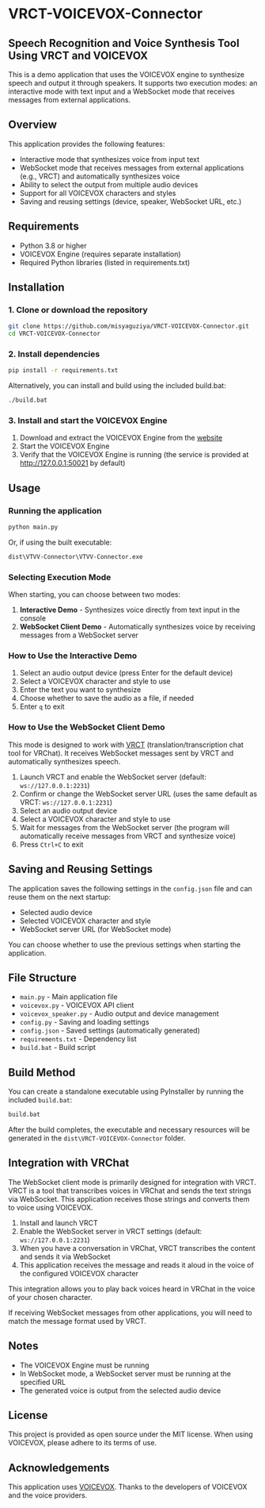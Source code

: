 # VRCT-VOICEVOX-Connector

## Speech Recognition and Voice Synthesis Tool Using VRCT and VOICEVOX

This is a demo application that uses the VOICEVOX engine to synthesize speech and output it through speakers.
It supports two execution modes: an interactive mode with text input and a WebSocket mode that receives messages from external applications.

## Overview

This application provides the following features:

- Interactive mode that synthesizes voice from input text
- WebSocket mode that receives messages from external applications (e.g., VRCT) and automatically synthesizes voice
- Ability to select the output from multiple audio devices
- Support for all VOICEVOX characters and styles
- Saving and reusing settings (device, speaker, WebSocket URL, etc.)

## Requirements

- Python 3.8 or higher
- VOICEVOX Engine (requires separate installation)
- Required Python libraries (listed in requirements.txt)

## Installation

### 1. Clone or download the repository

```bash
git clone https://github.com/misyaguziya/VRCT-VOICEVOX-Connector.git
cd VRCT-VOICEVOX-Connector
```

### 2. Install dependencies

```bash
pip install -r requirements.txt
```

Alternatively, you can install and build using the included build.bat:

```bash
./build.bat
```

### 3. Install and start the VOICEVOX Engine

1. Download and extract the VOICEVOX Engine from the [website](https://github.com/VOICEVOX/voicevox_engine)
2. Start the VOICEVOX Engine
3. Verify that the VOICEVOX Engine is running (the service is provided at http://127.0.0.1:50021 by default)

## Usage

### Running the application

```bash
python main.py
```

Or, if using the built executable:

```bash
dist\VTVV-Connector\VTVV-Connector.exe
```

### Selecting Execution Mode

When starting, you can choose between two modes:

1. **Interactive Demo** - Synthesizes voice directly from text input in the console
2. **WebSocket Client Demo** - Automatically synthesizes voice by receiving messages from a WebSocket server

### How to Use the Interactive Demo

1. Select an audio output device (press Enter for the default device)
2. Select a VOICEVOX character and style to use
3. Enter the text you want to synthesize
4. Choose whether to save the audio as a file, if needed
5. Enter `q` to exit

### How to Use the WebSocket Client Demo

This mode is designed to work with [VRCT](https://github.com/misyaguziya/VRCT) (translation/transcription chat tool for VRChat). It receives WebSocket messages sent by VRCT and automatically synthesizes speech.

1. Launch VRCT and enable the WebSocket server (default: `ws://127.0.0.1:2231`)
2. Confirm or change the WebSocket server URL (uses the same default as VRCT: `ws://127.0.0.1:2231`)
3. Select an audio output device
4. Select a VOICEVOX character and style to use
5. Wait for messages from the WebSocket server (the program will automatically receive messages from VRCT and synthesize voice)
6. Press `Ctrl+C` to exit

## Saving and Reusing Settings

The application saves the following settings in the `config.json` file and can reuse them on the next startup:

- Selected audio device
- Selected VOICEVOX character and style
- WebSocket server URL (for WebSocket mode)

You can choose whether to use the previous settings when starting the application.

## File Structure

- `main.py` - Main application file
- `voicevox.py` - VOICEVOX API client
- `voicevox_speaker.py` - Audio output and device management
- `config.py` - Saving and loading settings
- `config.json` - Saved settings (automatically generated)
- `requirements.txt` - Dependency list
- `build.bat` - Build script

## Build Method

You can create a standalone executable using PyInstaller by running the included `build.bat`:

```bash
build.bat
```

After the build completes, the executable and necessary resources will be generated in the `dist\VRCT-VOICEVOX-Connector` folder.

## Integration with VRChat

The WebSocket client mode is primarily designed for integration with VRCT. VRCT is a tool that transcribes voices in VRChat and sends the text strings via WebSocket. This application receives those strings and converts them to voice using VOICEVOX.

1. Install and launch VRCT
2. Enable the WebSocket server in VRCT settings (default: `ws://127.0.0.1:2231`)
3. When you have a conversation in VRChat, VRCT transcribes the content and sends it via WebSocket
4. This application receives the message and reads it aloud in the voice of the configured VOICEVOX character

This integration allows you to play back voices heard in VRChat in the voice of your chosen character.

If receiving WebSocket messages from other applications, you will need to match the message format used by VRCT.

## Notes

- The VOICEVOX Engine must be running
- In WebSocket mode, a WebSocket server must be running at the specified URL
- The generated voice is output from the selected audio device

## License

This project is provided as open source under the MIT license. When using VOICEVOX, please adhere to its terms of use.

## Acknowledgements

This application uses [VOICEVOX](https://voicevox.hiroshiba.jp/). Thanks to the developers of VOICEVOX and the voice providers.
